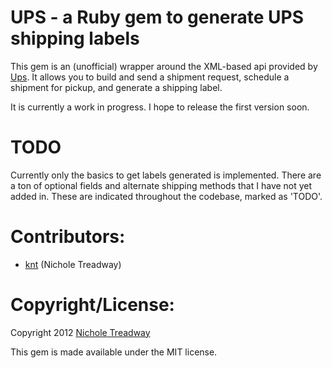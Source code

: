 # UPS - a Ruby gem to generate UPS shipping labels

This gem is an (unofficial) wrapper around the XML-based api provided by [Ups](http://www.ups.com/). It allows you to build and send a shipment request, schedule a shipment for pickup, and generate a shipping label. 

It is currently a work in progress. I hope to release the first version soon.


# TODO
Currently only the basics to get labels generated is implemented. There are a ton of optional fields and alternate shipping methods that I have not yet added in. These are indicated throughout the codebase, marked as 'TODO'.

# Contributors:
- [knt](http://github.com/knt) (Nichole Treadway)

# Copyright/License:
Copyright 2012 [Nichole Treadway](http://twitter.com/kntreadway)

This gem is made available under the MIT license.
